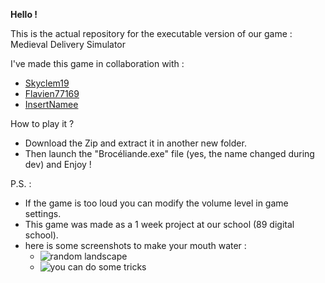**Hello !**

This is the actual repository for the executable version of our game : Medieval Delivery Simulator

I've made this game in collaboration with :
- [Skyclem19](https://github.com/Skyclem19)
- [Flavien77169](https://github.com/Flavien77169)
- [InsertNamee](https://github.com/InsertNamee)

How to play it ?
- Download the Zip and extract it in another new folder.
- Then launch the "Brocéliande.exe" file (yes, the name changed during dev) and Enjoy !

P.S. :
- If the game is too loud you can modify the volume level in game settings.
- This game was made as a 1 week project at our school (89 digital school).
- here is some screenshots to make your mouth water :
  - ![random landscape](https://github.com/BlueBerryBB9/MedievalDeliverySimulator/assets/118543302/22127be3-abd7-400a-811b-c9489eeda97f)
  - ![you can do some tricks](https://github.com/BlueBerryBB9/MedievalDeliverySimulator/assets/118543302/049f7188-dca0-40f8-b6f8-d1797aaab03a)
